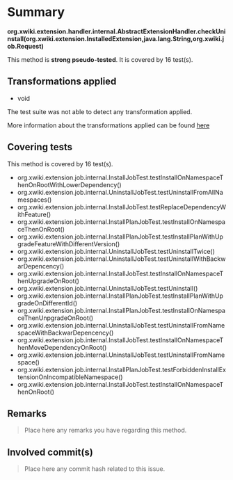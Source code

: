 # Summary
**org.xwiki.extension.handler.internal.AbstractExtensionHandler.checkUninstall(org.xwiki.extension.InstalledExtension,java.lang.String,org.xwiki.job.Request)**

This method is **strong pseudo-tested**.
It is covered by 16 test(s). 


## Transformations applied

- void


The test suite was not able to detect any transformation applied.

More information about the transformations applied can be found [here](https://github.com/STAMP-project/pitest-descartes)

## Covering tests
This method is covered by 16 test(s).
* org.xwiki.extension.job.internal.InstallJobTest.testInstallOnNamespaceThenOnRootWithLowerDependency()
* org.xwiki.extension.job.internal.UninstallJobTest.testUninstallFromAllNamespaces()
* org.xwiki.extension.job.internal.InstallJobTest.testReplaceDependencyWithFeature()
* org.xwiki.extension.job.internal.InstallPlanJobTest.testInstallOnNamespaceThenOnRoot()
* org.xwiki.extension.job.internal.InstallPlanJobTest.testInstallPlanWithUpgradeFeatureWithDifferentVersion()
* org.xwiki.extension.job.internal.UninstallJobTest.testUninstallTwice()
* org.xwiki.extension.job.internal.UninstallJobTest.testUninstallWithBackwarDepencency()
* org.xwiki.extension.job.internal.InstallJobTest.testInstallOnNamespaceThenUpgradeOnRoot()
* org.xwiki.extension.job.internal.UninstallJobTest.testUninstall()
* org.xwiki.extension.job.internal.InstallPlanJobTest.testInstallPlanWithUpgradeOnDifferentId()
* org.xwiki.extension.job.internal.InstallPlanJobTest.testInstallOnNamespaceThenUnpgradeOnRoot()
* org.xwiki.extension.job.internal.UninstallJobTest.testUninstallFromNamespaceWithBackwarDepencency()
* org.xwiki.extension.job.internal.InstallJobTest.testInstallOnNamespaceThenMoveDependencyOnRoot()
* org.xwiki.extension.job.internal.UninstallJobTest.testUninstallFromNamespace()
* org.xwiki.extension.job.internal.InstallPlanJobTest.testForbiddenInstallExtensionOnIncompatibleNamespace()
* org.xwiki.extension.job.internal.InstallJobTest.testInstallOnNamespaceThenOnRoot()


## Remarks
> Place here any remarks you have regarding this method.

## Involved commit(s)

> Place here any commit hash related to this issue.
